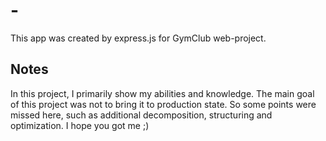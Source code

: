 # -

This app was created by express.js for GymClub web-project.

## Notes

In this project, I primarily show my abilities and knowledge. The main goal of this project was not to bring it to production state. So some points were missed here, such as additional decomposition, structuring and optimization. I hope you got me ;)
